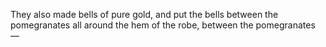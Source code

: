 They also made bells of pure gold, and put the bells between the pomegranates all around the hem of the robe, between the pomegranates —
